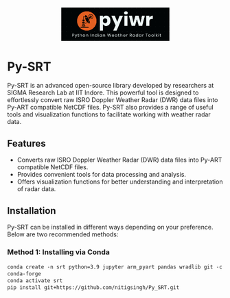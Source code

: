 

<p align="center">
  <img src="pyiwr.png" alt="pyiwr" width="50%">
</p>






# Py-SRT

Py-SRT is an advanced open-source library developed by researchers at SIGMA Research Lab at IIT Indore. This powerful tool is designed to effortlessly convert raw ISRO Doppler Weather Radar (DWR) data files into Py-ART compatible NetCDF files. Py-SRT also provides a range of useful tools and visualization functions to facilitate working with weather radar data.

## Features

- Converts raw ISRO Doppler Weather Radar (DWR) data files into Py-ART compatible NetCDF files.
- Provides convenient tools for data processing and analysis.
- Offers visualization functions for better understanding and interpretation of radar data.

## Installation

Py-SRT can be installed in different ways depending on your preference. Below are two recommended methods:

### Method 1: Installing via Conda

```shell
conda create -n srt python=3.9 jupyter arm_pyart pandas wradlib git -c conda-forge
conda activate srt
pip install git+https://github.com/nitigsingh/Py_SRT.git


